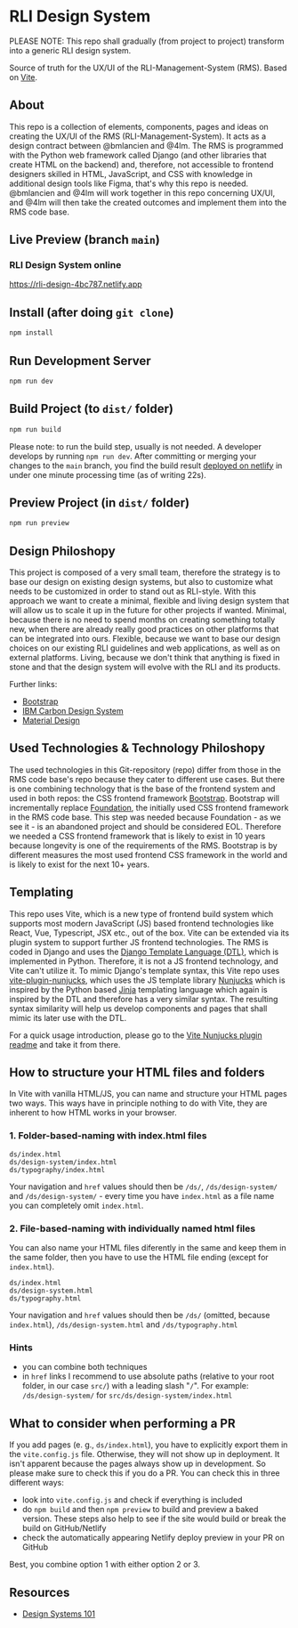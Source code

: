 # RLI Design System

PLEASE NOTE: This repo shall gradually (from project to project) transform into a generic RLI design system.

Source of truth for the UX/UI of the RLI-Management-System (RMS). Based on [Vite](https://vitejs.dev/).

## About

This repo is a collection of elements, components, pages and ideas on creating the UX/UI of the RMS (RLI-Management-System). It acts as a design contract between @bmlancien and @4lm. The RMS is programmed with the Python web framework called Django (and other libraries that create HTML on the backend) and, therefore, not accessible to frontend designers skilled in HTML, JavaScript, and CSS with knowledge in additional design tools like Figma, that's why this repo is needed. @bmlancien and @4lm will work together in this repo concerning UX/UI, and @4lm will then take the created outcomes and implement them into the RMS code base.

## Live Preview (branch `main`)

### RLI Design System online

https://rli-design-4bc787.netlify.app

## Install (after doing `git clone`)

```bash
npm install
```

## Run Development Server

```bash
npm run dev
```

## Build Project (to `dist/` folder)

```bash
npm run build
```

Please note: to run the build step, usually is not needed. A developer develops by running `npm run dev`. After committing or merging your changes to the `main` branch, you find the build result [deployed on netlify](https://rli-design-4bc787.netlify.app) in under one minute processing time (as of writing 22s).

## Preview Project (in `dist/` folder)

```bash
npm run preview
```

## Design Philoshopy

This project is composed of a very small team, therefore the strategy is to base our design on existing design systems, but also to customize what needs to be customized in order to stand out as RLI-style. With this approach we want to create a minimal, flexible and living design system that will allow us to scale it up in the future for other projects if wanted. Minimal, because there is no need to spend months on creating something totally new, when there are already really good practices on other platforms that can be integrated into ours. Flexible, because we want to base our design choices on our existing RLI guidelines and web applications, as well as on external platforms. Living, because we don't think that anything is fixed in stone and that the design system will evolve with the RLI and its products.

Further links:

- [Bootstrap](https://getbootstrap.com/)
- [IBM Carbon Design System](https://www.carbondesignsystem.com/)
- [Material Design](https://material.io/)

## Used Technologies & Technology Philoshopy

The used technologies in this Git-repository (repo) differ from those in the RMS code base's repo because they cater to different use cases. But there is one combining technology that is the base of the frontend system and used in both repos: the CSS frontend framework [Bootstrap](https://getbootstrap.com/). Bootstrap will incrementally replace [Foundation](https://get.foundation/), the initially used CSS frontend framework in the RMS code base. This step was needed because Foundation - as we see it - is an abandoned project and should be considered EOL. Therefore we needed a CSS frontend framework that is likely to exist in 10 years because longevity is one of the requirements of the RMS. Bootstrap is by different measures the most used frontend CSS framework in the world and is likely to exist for the next 10+ years.

## Templating

This repo uses Vite, which is a new type of frontend build system which supports most modern JavaScript (JS) based frontend technologies like React, Vue, Typescript, JSX etc., out of the box. Vite can be extended via its plugin system to support further JS frontend technologies. The RMS is coded in Django and uses the [Django Template Language (DTL)](https://docs.djangoproject.com/en/dev/ref/templates/language/), which is implemented in Python. Therefore, it is not a JS frontend technology, and Vite can't utilize it. To mimic Django's template syntax, this Vite repo uses [vite-plugin-nunjucks](https://github.com/Jax-p/vite-plugin-nunjucks), which uses the JS template library [Nunjucks](https://github.com/mozilla/nunjucks) which is inspired by the Python based [Jinja](https://jinja.palletsprojects.com/en/3.0.x/) templating language which again is inspired by the DTL and therefore has a very similar syntax. The resulting syntax similarity will help us develop components and pages that shall mimic its later use with the DTL.

For a quick usage introduction, please go to the [Vite Nunjucks plugin readme](https://github.com/Jax-p/vite-plugin-nunjucks) and take it from there.

## How to structure your HTML files and folders

In Vite with vanilla HTML/JS, you can name and structure your HTML pages two ways. This ways have in principle nothing to do with Vite, they are inherent to how HTML works in your browser.

### 1. Folder-based-naming with index.html files

```
ds/index.html
ds/design-system/index.html
ds/typography/index.html
```

Your navigation and `href` values should then be `/ds/`, `/ds/design-system/` and `/ds/design-system/` - every time you have `index.html` as a file name you can completely omit `index.html`.

### 2. File-based-naming with individually named html files

You can also name your HTML files diferently in the same and keep them in the same folder, then you have to use the HTML file ending (except for `index.html`).

```
ds/index.html
ds/design-system.html
ds/typography.html
```

Your navigation and `href` values should then be `/ds/` (omitted, because `index.html`), `/ds/design-system.html` and `/ds/typography.html`

### Hints

- you can combine both techniques
- in `href` links I recommend to use absolute paths (relative to your root folder, in our case `src/`) with a leading slash "`/`". For example: `/ds/design-system/` for `src/ds/design-system/index.html`

## What to consider when performing a PR

If you add pages (e. g., `ds/index.html`), you have to explicitly export them in the `vite.config.js` file. Otherwise, they will not show up in deployment. It isn't apparent because the pages always show up in development. So please make sure to check this if you do a PR. You can check this in three different ways:

- look into `vite.config.js` and check if everything is included
- do `npm build` and then `npm preview` to build and preview a baked version. These steps also help to see if the site would build or break the build on GitHub/Netlify
- check the automatically appearing Netlify deploy preview in your PR on GitHub

Best, you combine option 1 with either option 2 or 3.

## Resources

- [Design Systems 101](https://www.nngroup.com/articles/design-systems-101/)
